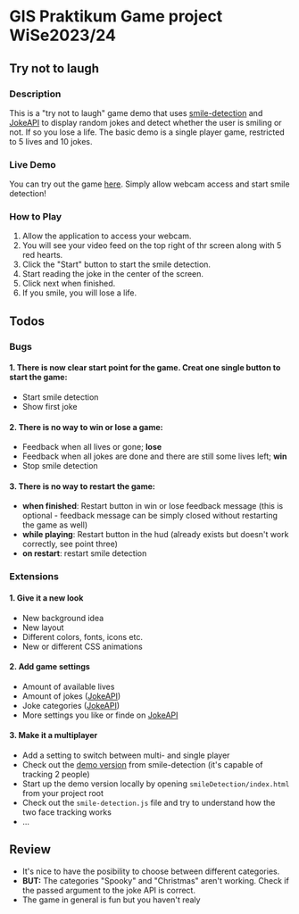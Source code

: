 # GIS Praktikum Game project WiSe2023/24

## Try not to laugh

### Description

This is a "try not to laugh" game demo that uses [smile-detection](https://github.com/SeeknnDestroy/smile-detection) and [JokeAPI](https://sv443.net/jokeapi/v2/) to display random jokes and detect whether the user is smiling or not. If so you lose a life.
The basic demo is a single player game, restricted to 5 lives and 10 jokes.

### Live Demo

You can try out the game [here](https://matej-sulfrian.github.io/gisProject-tryNotToLaugh/game/tryNotToLaugh.html). Simply allow webcam access and start smile detection!

### How to Play

1. Allow the application to access your webcam.
2. You will see your video feed on the top right of thr screen along with 5 red hearts.
3. Click the "Start" button to start the smile detection.
4. Start reading the joke in the center of the screen.
5. Click next when finished.
6. If you smile, you will lose a life.

## Todos

### Bugs
#### 1. There is now clear start point for the game. Creat one single button to start the game:
   - Start smile detection
   - Show first joke
#### 2. There is no way to win or lose a game:
   - Feedback when all lives or gone; **lose**
   - Feedback when all jokes are done and there are still some lives left; **win**
   - Stop smile detection
   
#### 3. There is no way to restart the game:
   - **when finished**: Restart button in win or lose feedback message (this is optional - feedback message can be simply closed without restarting the game as well)
   - **while playing**: Restart button in the hud (already exists but doesn't work correctly, see point three)
   - **on restart**: restart smile detection

### Extensions
#### 1. Give it a new look
   - New background idea
   - New layout
   - Different colors, fonts, icons etc.
   - New or different CSS animations

#### 2. Add game settings
   - Amount of available lives
   - Amount of jokes ([JokeAPI](https://sv443.net/jokeapi/v2/))
   - Joke categories ([JokeAPI](https://sv443.net/jokeapi/v2/))
   - More settings you like or finde on [JokeAPI](https://sv443.net/jokeapi/v2/)

#### 3. Make it a multiplayer
   - Add a setting to switch between multi- and single player
   - Check out the [demo version](https://seeknndestroy.github.io/smile-detection/) from smile-detection (it's capable of tracking 2 people)
   - Start up the demo version locally by opening `smileDetection/index.html` from your project root
   - Check out the `smile-detection.js` file and try to understand how the two face tracking works
   - ...

## Review
   - It's nice to have the posibility to choose between different categories.
   - **BUT:** The categories "Spooky" and "Christmas" aren't working. Check if the passed argument to the joke API is correct.
   - The game in general is fun but you haven't realy 

